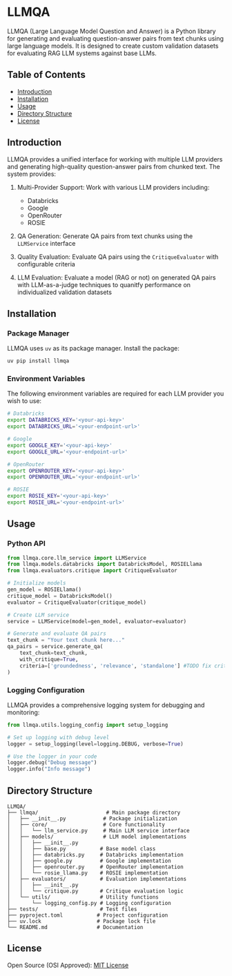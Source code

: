 # LLMQA

LLMQA (Large Language Model Question and Answer) is a Python library for generating and evaluating question-answer pairs from text chunks using large language models. It is designed to create custom validation datasets for evaluating RAG LLM systems against base LLMs.

## Table of Contents

- [Introduction](#introduction)
- [Installation](#installation)
- [Usage](#usage)
- [Directory Structure](#directory-structure)
- [License](#license)

## Introduction

LLMQA provides a unified interface for working with multiple LLM providers and generating high-quality question-answer pairs from chunked text. The system provides:

1. Multi-Provider Support: Work with various LLM providers including:
   - Databricks
   - Google
   - OpenRouter
   - ROSIE

2. QA Generation: Generate QA pairs from text chunks using the `LLMService` interface
3. Quality Evaluation: Evaluate QA pairs using the `CritiqueEvaluator` with configurable criteria
4. LLM Evaluation: Evaluate a model (RAG or not) on generated QA pairs with LLM-as-a-judge techniques to quanitfy performance on individualized validation datasets

## Installation

### Package Manager

LLMQA uses `uv` as its package manager. Install the package:

```bash
uv pip install llmqa
```

### Environment Variables

The following environment variables are required for each LLM provider you wish to use:

```bash
# Databricks
export DATABRICKS_KEY='<your-api-key>'
export DATABRICKS_URL='<your-endpoint-url>'

# Google
export GOOGLE_KEY='<your-api-key>'
export GOOGLE_URL='<your-endpoint-url>'

# OpenRouter
export OPENROUTER_KEY='<your-api-key>'
export OPENROUTER_URL='<your-endpoint-url>'

# ROSIE
export ROSIE_KEY='<your-api-key>'
export ROSIE_URL='<your-endpoint-url>'
```

## Usage

### Python API

```python
from llmqa.core.llm_service import LLMService
from llmqa.models.databricks import DatabricksModel, ROSIELlama
from llmqa.evaluators.critique import CritiqueEvaluator

# Initialize models
gen_model = ROSIELlama()
critique_model = DatabricksModel()
evaluator = CritiqueEvaluator(critique_model)

# Create LLM service
service = LLMService(model=gen_model, evaluator=evaluator)

# Generate and evaluate QA pairs
text_chunk = "Your text chunk here..."
qa_pairs = service.generate_qa(
    text_chunk=text_chunk,
    with_critique=True,
    criteria=['groundedness', 'relevance', 'standalone'] #TODO fix criteria example
)
```

### Logging Configuration

LLMQA provides a comprehensive logging system for debugging and monitoring:

```python
from llmqa.utils.logging_config import setup_logging

# Set up logging with debug level
logger = setup_logging(level=logging.DEBUG, verbose=True)

# Use the logger in your code
logger.debug("Debug message")
logger.info("Info message")
```

## Directory Structure

```
LLMQA/
├── llmqa/                      # Main package directory
│   ├── __init__.py            # Package initialization
│   ├── core/                  # Core functionality
│   │   └── llm_service.py     # Main LLM service interface
│   ├── models/                # LLM model implementations
│   │   ├── __init__.py
│   │   ├── base.py           # Base model class
│   │   ├── databricks.py     # Databricks implementation
│   │   ├── google.py         # Google implementation
│   │   ├── openrouter.py     # OpenRouter implementation
│   │   └── rosie_llama.py    # ROSIE implementation
│   ├── evaluators/           # Evaluation implementations
│   │   ├── __init__.py
│   │   └── critique.py       # Critique evaluation logic
│   └── utils/                # Utility functions
│       └── logging_config.py # Logging configuration
├── tests/                    # Test files
├── pyproject.toml           # Project configuration
├── uv.lock                  # Package lock file
└── README.md                # Documentation
```

## License

Open Source (OSI Approved): [MIT License](LICENSE)
